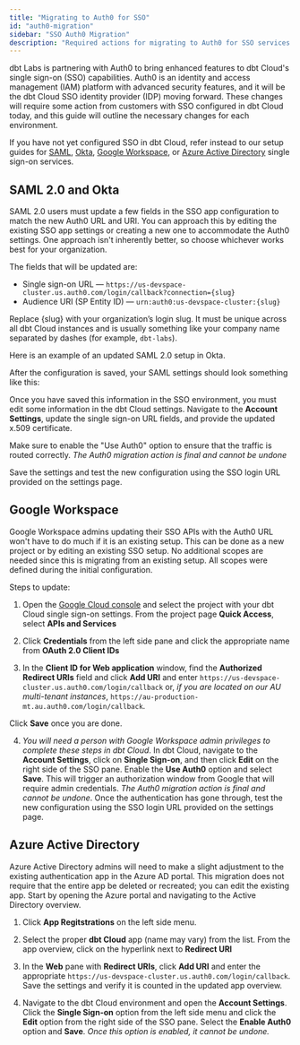 ```yaml
---
title: "Migrating to Auth0 for SSO"
id: "auth0-migration"
sidebar: "SSO Auth0 Migration"
description: "Required actions for migrating to Auth0 for SSO services on dbt Cloud"
---
```


dbt Labs is partnering with Auth0 to bring enhanced features to dbt Cloud's single sign-on (SSO) capabilities. Auth0 is an identity and access management (IAM) platform with advanced security features, and it will be the dbt Cloud SSO identity provider (IDP) moving forward. These changes will require some action from customers with SSO configured in dbt Cloud today, and this guide will outline the necessary changes for each environment. 

If you have not yet configured SSO in dbt Cloud, refer instead to our setup guides for [SAML](docs/cloud/manage-access/set-up-sso-saml-2.0), [Okta](docs/cloud/manage-access/set-up-sso-okta), [Google Workspace](docs/cloud/manage-access/set-up-sso-google-workspace), or [Azure Active Directory](docs/cloud/manage-access/set-up-sso-azure-active-directory) single sign-on services.

## SAML 2.0 and Okta

SAML 2.0 users must update a few fields in the SSO app configuration to match the new Auth0 URL and URI.  You can approach this by editing the existing SSO app settings or creating a new one to accommodate the Auth0 settings. One approach isn't inherently better, so choose whichever works best for your organization.

The fields that will be updated are:
- Single sign-on URL &mdash; `https://us-devspace-cluster.us.auth0.com/login/callback?connection={slug}`
- Audience URI (SP Entity ID) &mdash; `urn:auth0:us-devspace-cluster:{slug}`

Replace {slug} with your organization’s login slug. It must be unique across all dbt Cloud instances and is usually something like your company name separated by dashes (for example, `dbt-labs`).

Here is an example of an updated SAML 2.0 setup in Okta.

<Lightbox src="/img/docs/dbt-cloud/access-control/new-okta-config.png" title="Okta configuration with new URL"/>

After the configuration is saved, your SAML settings should look something like this:

<Lightbox src="/img/docs/dbt-cloud/access-control/new-okta-completed.png" title="New Okta configuration completed"/>

Once you have saved this information in the SSO environment, you must edit some information in the dbt Cloud settings. Navigate to the **Account Settings**, update the single sign-on URL fields, and provide the updated x.509 certificate.

Make sure to enable the "Use Auth0" option to ensure that the traffic is routed correctly. _The Auth0 migration action is final and cannot be undone_

<Lightbox src="/img/docs/dbt-cloud/access-control/enable-auth0.png" title="Enable Auth0"/>

Save the settings and test the new configuration using the SSO login URL provided on the settings page. 

## Google Workspace

Google Workspace admins updating their SSO APIs with the Auth0 URL won't have to do much if it is an existing setup. This can be done as a new project or by editing an existing SSO setup. No additional scopes are needed since this is migrating from an existing setup. All scopes were defined during the initial configuration. 

Steps to update:

1. Open the [Google Cloud console](https://console.cloud.google.com/) and select the project with your dbt Cloud single sign-on settings. From the project page **Quick Access**, select **APIs and Services**

<Lightbox src="/img/docs/dbt-cloud/access-control/google-cloud-sso.png" title="Google Cloud Console"/>

2. Click **Credentials** from the left side pane and click the appropriate name from **OAuth 2.0 Client IDs**

<Lightbox src="/img/docs/dbt-cloud/access-control/sso-project.png" title="Select the OAuth 2.0 Client ID"/>

3. In the **Client ID for Web application** window, find the **Authorized Redirect URIs** field and click **Add URI** and enter `https://us-devspace-cluster.us.auth0.com/login/callback` or, _if you are located on our AU multi-tenant instances_, `https://au-production-mt.au.auth0.com/login/callback`.

Click **Save** once you are done. 

<Lightbox src="/img/docs/dbt-cloud/access-control/google-uri.png" title="Add Redirect URI"/>

4. _You will need a person with Google Workspace admin privileges to complete these steps in dbt Cloud_. In dbt Cloud, navigate to the **Account Settings**, click on **Single Sign-on**, and then click **Edit** on the right side of the SSO pane. Enable the **Use Auth0** option and select **Save**. This will trigger an authorization window from Google that will require admin credentials. _The Auth0 migration action is final and cannot be undone_. Once the authentication has gone through, test the new configuration using the SSO login URL provided on the settings page.

<Lightbox src="/img/docs/dbt-cloud/access-control/enable-auth0.png" title="Enable Auth0"/>

## Azure Active Directory

Azure Active Directory admins will need to make a slight adjustment to the existing authentication app in the Azure AD portal. This migration does not require that the entire app be deleted or recreated; you can edit the existing app. Start by opening the Azure portal and navigating to the Active Directory overview.

1. Click **App Regitstrations** on the left side menu. 

<Lightbox src="/img/docs/dbt-cloud/access-control/aad-app-registration.png" title="Select App Registrations"/>

2. Select the proper **dbt Cloud** app (name may vary) from the list. From the app overview, click on the hyperlink next to **Redirect URI**

<Lightbox src="/img/docs/dbt-cloud/access-control/app-overview.png" title="Click the Redirect URI hyperlink"/>

3. In the **Web** pane with **Redirect URIs**, click **Add URI** and enter the appropriate `https://us-devspace-cluster.us.auth0.com/login/callback`. Save the settings and verify it is counted in the updated app overview.

<Lightbox src="/img/docs/dbt-cloud/access-control/redirect-URI.png" title="Enter new redirect URI"/>

4. Navigate to the dbt Cloud environment and open the **Account Settings**. Click the **Single Sign-on** option from the left side menu and click the **Edit** option from the right side of the SSO pane. Select the **Enable Auth0** option and **Save**. _Once this option is enabled, it cannot be undone._

<Lightbox src="/img/docs/dbt-cloud/access-control/enable-auth0.png" title="Enable Auth0"/>